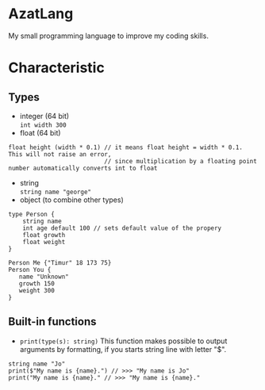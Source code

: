 # AzatLang
My small programming language to improve my coding skills.

# Characteristic
## Types
- integer (64 bit)  
`int width 300`
- float (64 bit)  
```
float height (width * 0.1) // it means float height = width * 0.1. This will not raise an error, 
                           // since multiplication by a floating point number automatically converts int to float
```
- string  
`string name "george"`
- object (to combine other types)  
```
type Person {
    string name
    int age default 100 // sets default value of the propery
    float growth 
    float weight
}

Person Me {"Timur" 18 173 75}
Person You {
   name "Unknown"
   growth 150
   weight 300
}
```

## Built-in functions
- `print(type(s): string)` 
This function makes possible to output arguments by formatting, if you starts string line with letter "$".  
```
string name "Jo"    
print($"My name is {name}.") // >>> "My name is Jo"
print("My name is {name}." // >>> "My name is {name}."
```
